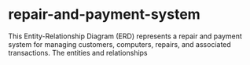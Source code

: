 # repair-and-payment-system
This Entity-Relationship Diagram (ERD) represents a repair and payment system for managing customers, computers, repairs, and associated transactions. The entities and relationships
